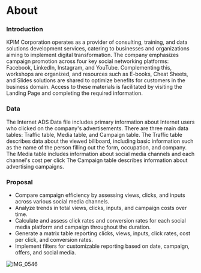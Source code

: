 # About

### Introduction
KPIM Corporation operates as a provider of consulting, training, and data solutions development services, catering to businesses and organizations aiming to implement digital transformation. The company emphasizes campaign promotion across four key social networking platforms: Facebook, LinkedIn, Instagram, and YouTube. Complementing this, workshops are organized, and resources such as E-books, Cheat Sheets, and Slides solutions are shared to optimize benefits for customers in the business domain. Access to these materials is facilitated by visiting the Landing Page and completing the required information. 

### Data
The Internet ADS Data file includes primary information about Internet users who clicked on the company's advertisements. There are three main data tables: Traffic table, Media table, and Campaign table.
The Traffic table describes data about the viewed billboard, including basic information such as the name of the person filling out the form, occupation, and company.
The Media table includes information about social media channels and each channel's cost per click
The Campaign table describes information about advertising campaigns.

### Proposal

- Compare campaign efficiency by assessing views, clicks, and inputs across various social media channels.
- Analyze trends in total views, clicks, inputs, and campaign costs over time.
- Calculate and assess click rates and conversion rates for each social media platform and campaign throughout the duration.
- Generate a matrix table reporting clicks, views, inputs, click rates, cost per click, and conversion rates.
- Implement filters for customizable reporting based on date, campaign, offers, and social media.
  
![IMG_0546](https://github.com/Miamac1506/Internet-Ads-Impact/assets/145936074/16999085-cc1c-4476-b3ac-594f02e99e89)

  
